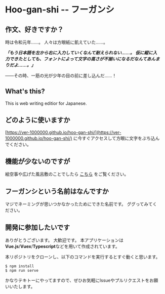 # Hoo-gan-shi -- フーガンシ
## 作文、好きですか？
時は令和元年……。 人々は方眼紙に飢えていた……。

___「もう日本語を左から右に入力していくなんて耐えられない……。
  仮に縦に入力できたとしても、フォントによって文字の高さが不揃いになるだなんてあんまりだよ……。」___

――その時、一筋の光が少年の目の前に差し込んだ……！

## What's this?
This is web writing editior for Japanese.

## どのように使いますか
[https://ver-1000000.github.io/hoo-gan-shi/](https://ver-1000000.github.io/hoo-gan-shi/)
に今すぐアクセスして方眼に文字をぶち込んでください。

## 機能が少ないのですが
絵空事や広げた風呂敷のことでしたら [こちら](https://github.com/ver-1000000/hoo-gan-shi/issues) をご覧ください。

## フーガンシという名前はなんですか
マジでネーミングが思いつかなかったためにできた名前です。
ググってみてください。

## 開発に参加したいです
ありがとうございます。 大歓迎です。
本アプリケーションは**Vue.js**/**Vuex**/**Typescript**などを用いて作成されています。

本リポジトリをクローンし、以下のコマンドを実行するとすぐ動くと思います。

```
$ npm install
$ npm run serve
```

かなりテキトーにやってますので、ぜひお気軽にIssueやプルリクエストをお願いいたします。
